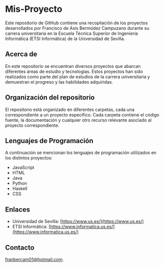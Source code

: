 # Mis-Proyecto

Este repositorio de GitHub contiene una recopilación de los proyectos desarrollados por Francisco de Asís Bermúdez Campuzano durante su carrera universitaria en la Escuela Técnica Superior de Ingeniería Informática (ETSI Informática) de la Universidad de Sevilla.

## Acerca de

En este repositorio se encuentran diversos proyectos que abarcan diferentes áreas de estudio y tecnologías. Estos proyectos han sido realizados como parte del plan de estudios de la carrera universitaria y demuestran el progreso y las habilidades adquiridas.

## Organización del repositorio

El repositorio está organizado en diferentes carpetas, cada una correspondiente a un proyecto específico. Cada carpeta contiene el código fuente, la documentación y cualquier otro recurso relevante asociado al proyecto correspondiente.

## Lenguajes de Programación

A continuación se mencionan los lenguajes de programación utilizados en los distintos proyectos:

- JavaScript
- HTML
- Java
- Python
- Haskell
- CSS

## Enlaces

- Universidad de Sevilla: [https://www.us.es/](https://www.us.es/)
- ETSI Informática: [https://www.informatica.us.es/](https://www.informatica.us.es/)

## Contacto

[franbercam01@hotmail.com](F.Bermúdez:franbercam01@gmail.com).
